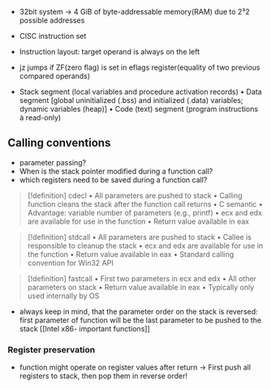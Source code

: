 - 32bit system 
-> 4 GiB of byte-addressable memory(RAM) due to 2³2 possible addresses
- CISC instruction set

- Instruction layout: target operand is always on the left
- jz jumps if ZF(zero flag) is set in eflags register(equality of two previous compared operands)



-  Stack segment (local variables and procedure
activation records)
• Data segment [global uninitialized (.bss) and
initialized (.data) variables; dynamic variables (heap)]
• Code (text) segment (program instructions à read-only)


## Calling conventions
- parameter passing?
- When is the stack pointer modified during a function call?
- which registers need to be saved during a function call?

>[!definition] cdecl
• All parameters are pushed to stack
• Calling function cleans the stack after the function call returns
• C semantic
• Advantage: variable number of parameters (e.g., printf)
• ecx and edx are available for use in the function
• Return value available in eax

>[!definition] stdcall
>• All parameters are pushed to stack
• Callee is responsible to cleanup the stack
• ecx and edx are available for use in the function
• Return value available in eax
• Standard calling convention for Win32 API


>[!definition] fastcall
>• First two parameters in ecx and edx
• All other parameters on stack
• Return value available in eax
• Typically only used internally by OS

- always keep in mind, that the parameter order on the stack is reversed: first parameter of function will be the last parameter to be pushed to the stack
[[Intel x86- important functions]]

### Register preservation
- function might operate on register values after return -> First push all registers to stack, then pop them in reverse order! 